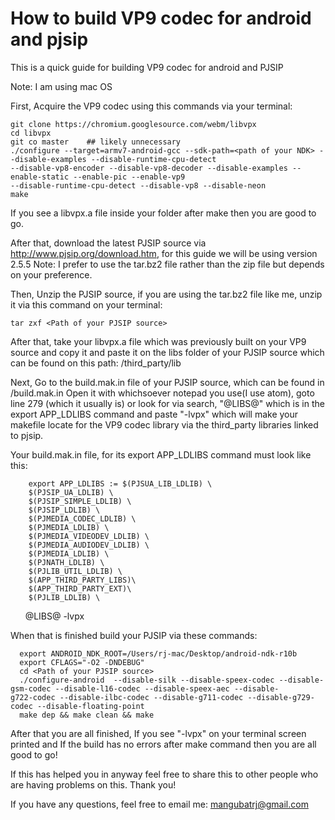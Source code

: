 # How to build VP9 codec for android and pjsip

This is a quick guide for building VP9 codec for android and PJSIP

Note: I am using mac OS 


First, Acquire the VP9 codec using this commands via your terminal:

    git clone https://chromium.googlesource.com/webm/libvpx
    cd libvpx
    git co master    ## likely unnecessary
    ./configure --target=armv7-android-gcc --sdk-path=<path of your NDK> --disable-examples --disable-runtime-cpu-detect
    --disable-vp8-encoder --disable-vp8-decoder --disable-examples --enable-static --enable-pic --enable-vp9 
    --disable-runtime-cpu-detect --disable-vp8 --disable-neon
    make
If you see a libvpx.a file inside your folder after make then you are good to go. 

After that, download the latest PJSIP source via http://www.pjsip.org/download.htm, for this guide we will be using version 2.5.5 
Note: I prefer to use the tar.bz2 file rather than the zip file but depends on your preference.

Then, Unzip the PJSIP source, if you are using the tar.bz2 file like me, unzip it via this command on your terminal:
    
    tar zxf <Path of your PJSIP source>
    
After that, take your libvpx.a file which was previously built on your VP9 source and copy it and paste it on the <third party> libs folder of your PJSIP source which can be found on this path: <Path of your PJSIP source>/third_party/lib

Next, Go to the build.mak.in file of your PJSIP source, which can be found in <Path of your PJSIP source>/build.mak.in 
Open it with whichsoever notepad you use(I use atom), goto line 279 (which it usually is) or look for via search, "@LIBS@" which is in the export APP_LDLIBS command and paste "-lvpx" which will make your makefile locate for the VP9 codec library via the third_party libraries 
linked to pjsip. 

Your build.mak.in file, for its export APP_LDLIBS command must look like this: 

        export APP_LDLIBS := $(PJSUA_LIB_LDLIB) \
        $(PJSIP_UA_LDLIB) \
        $(PJSIP_SIMPLE_LDLIB) \
        $(PJSIP_LDLIB) \
        $(PJMEDIA_CODEC_LDLIB) \
        $(PJMEDIA_LDLIB) \
        $(PJMEDIA_VIDEODEV_LDLIB) \
        $(PJMEDIA_AUDIODEV_LDLIB) \
        $(PJMEDIA_LDLIB) \
        $(PJNATH_LDLIB) \
        $(PJLIB_UTIL_LDLIB) \
        $(APP_THIRD_PARTY_LIBS)\
        $(APP_THIRD_PARTY_EXT)\
        $(PJLIB_LDLIB) \
        @LIBS@ -lvpx 

When that is finished build your PJSIP via these commands:

      export ANDROID_NDK_ROOT=/Users/rj-mac/Desktop/android-ndk-r10b
      export CFLAGS="-O2 -DNDEBUG"
      cd <Path of your PJSIP source>
      ./configure-android  --disable-silk --disable-speex-codec --disable-gsm-codec --disable-l16-codec --disable-speex-aec --disable-          g722-codec --disable-ilbc-codec --disable-g711-codec --disable-g729-codec --disable-floating-point 
      make dep && make clean && make
      
After that you are all finished, If you see "-lvpx" on your terminal screen printed and If the build has no errors after make command 
then you are all good to go! 


If this has helped you in anyway feel free to share this to other people who are having problems on this. Thank you!

If you have any questions, feel free to email me: mangubatrj@gmail.com

